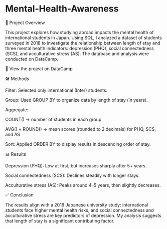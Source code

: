 # Mental-Health-Awareness
📖 Project Overview

This project explores how studying abroad impacts the mental health of international students in Japan. Using SQL, I analyzed a dataset of students surveyed in 2018 to investigate the relationship between length of stay and three mental health indicators: depression (PHQ), social connectedness (SCS), and acculturative stress (AS). The database and analysis were conducted on DataCamp.

🔗 View the project on DataCamp

🛠️ Methods

Filter: Selected only international (Inter) students.

Group: Used GROUP BY to organize data by length of stay (in years).

Aggregate:

COUNT() → number of students in each group

AVG() + ROUND() → mean scores (rounded to 2 decimals) for PHQ, SCS, and AS

Sort: Applied ORDER BY to display results in descending order of stay.

📊 Results

Depression (PHQ): Low at first, but increases sharply after 5+ years.

Social connectedness (SCS): Declines steadily with longer stays.

Acculturative stress (AS): Peaks around 4–5 years, then slightly decreases.

✅ Conclusion

The results align with a 2018 Japanese university study: international students face higher mental health risks, and social connectedness and acculturative stress are key predictors of depression. My analysis suggests that length of stay is a significant contributing factor.
